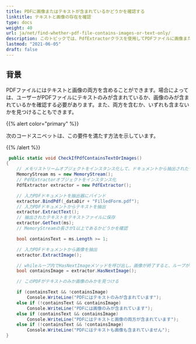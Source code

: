```yaml
---
title: PDFに画像またはテキストが含まれているかどうかを確認する
linktitle: テキストと画像の存在を確認
type: docs
weight: 40
url: ja/net/find-whether-pdf-file-contains-images-or-text-only/
description: このトピックでは、PdfExtractorクラスを使用してPDFファイルに画像またはテキストのみが含まれているかどうかを確認する方法を説明します。
lastmod: "2021-06-05"
draft: false
---
```


## 背景

PDFファイルにはテキストと画像の両方を含めることができます。場合によっては、ユーザーがPDFファイルにテキストのみが含まれているか、画像のみが含まれているかを確認する必要があります。また、両方を含むか、いずれも含まないかを見つけることもできます。

{{% alert color="primary" %}}

次のコードスニペットは、この要件を満たす方法を示しています。

{{% /alert %}}

```csharp
 public static void CheckIfPdfContainsTextOrImages()
{
    // メモリストリームオブジェクトをインスタンス化して、ドキュメントから抽出されたテキストを保持する
    MemoryStream ms = new MemoryStream();
    // PdfExtractorオブジェクトをインスタンス化
    PdfExtractor extractor = new PdfExtractor();

    // 入力PDFドキュメントを抽出器にバインド
    extractor.BindPdf(_dataDir + "FilledForm.pdf");
    // 入力PDFドキュメントからテキストを抽出
    extractor.ExtractText();
    // 抽出されたテキストをテキストファイルに保存
    extractor.GetText(ms);
    // MemoryStreamの長さが1以上であるかどうかを確認

    bool containsText = ms.Length >= 1;

    // 入力PDFドキュメントから画像を抽出
    extractor.ExtractImage();

    // whileループ内でHasNextImageメソッドを呼び出し。画像が終了すると、ループが終了
    bool containsImage = extractor.HasNextImage();

    // このPDFがテキストのみか画像のみかを見つける

    if (containsText && !containsImage)
        Console.WriteLine("PDFにはテキストのみが含まれています");
    else if (!containsText && containsImage)
        Console.WriteLine("PDFには画像のみが含まれています");
    else if (containsText && containsImage)
        Console.WriteLine("PDFにはテキストと画像の両方が含まれています");
    else if (!containsText && !containsImage)
        Console.WriteLine("PDFにはテキストも画像も含まれていません");
}
```